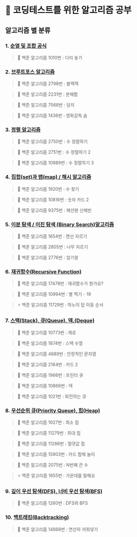 #  🎯 코딩테스트를 위한 알고리즘 공부

## 알고리즘 별 분류

### 1. [순열 및 조합 공식](https://gyurisinzorba.tistory.com/29?category=1032438)

> 📌 백준 알고리즘 1010번 : 다리 놓기



### 2. [브루트포스 알고리즘](https://gyurisinzorba.tistory.com/38?category=1032438)

> 📌 백준 알고리즘 2798번 : 블랙잭

> 📌 백준 알고리즘 2231번 : 분해합

> 📌 백준 알고리즘 7568번 : 덩치

> 📌 백준 알고리즘 1436번 : 영화감독 숌



### 3. [정렬 알고리즘](https://gyurisinzorba.tistory.com/45?category=1032438)

> 📌 백준 알고리즘 2750번 : 수 정렬하기

> 📌 백준 알고리즘 2751번 : 수 정렬하기 2

> 📌 백준 알고리즘 10989번 : 수 정렬하기 3



### 4. [집합(set)과 맵(map) / 해시 알고리즘](https://gyurisinzorba.tistory.com/50?category=1032438)

> 📌 백준 알고리즘 1920번 : 수 찾기

> 📌 백준 알고리즘 10816번 : 숫자 카드 2

> 📌 백준 알고리즘 9375번 : 패션왕 신해빈



### 5. [이분 탐색 / 이진 탐색 (Binary Search)알고리즘](https://gyurisinzorba.tistory.com/53?category=1032438)

> 📌 백준 알고리즘 1654번 : 랜선 자르기

> 📌 백준 알고리즘 2805번 : 나무 자르기

> 📌 백준 알고리즘 2776번 : 암기왕



### 6. [재귀함수(Recursive Function)](https://gyurisinzorba.tistory.com/62?category=1032438)

> 📌 백준 알고리즘 17478번 : 재귀함수가 뭔가요?

> 📌 백준 알고리즘 10994번 : 별 찍기 - 19

> ⭐️ 백준 알고리즘 11729번 : 하노이 탑 이동 순서



### 7. [스택(Stack), 큐(Queue), 덱,(Deque)](https://gyurisinzorba.tistory.com/78?category=1032438)

> 📌 백준 알고리즘 10773번 : 제로

> 📌 백준 알고리즘 1874번 : 스택 수열

> 📌 백준 알고리즘 4889번 : 안정적인 문자열

> 📌 백준 알고리즘 2164번 : 카드 2

> 📌 백준 알고리즘 1966번 : 프린터 큐

> 📌 백준 알고리즘 10866번 : 덱

> 📌 백준 알고리즘 1021번 : 회전하는 큐



### 8. [우선순위 큐(Priority Queue), 힙(Heap)](https://gyurisinzorba.tistory.com/101?category=1032438)

> 📌 백준 알고리즘 1927번 : 최소 힙

> 📌 백준 알고리즘 11279번 : 최대 힙

> 📌 백준 알고리즘 11286번 : 절댓값 힙

> 📌 백준 알고리즘 15903번 : 카드 합체 놀이

> 📌 백준 알고리즘 2075번 : N번째 큰 수

> ⭐️ 백준 알고리즘 1655번 : 가운데를 말해요



### 9. [깊이 우선 탐색(DFS), 너비 우선 탐색(BFS)](https://gyurisinzorba.tistory.com/103?category=1032438)

> 📌 백준 알고리즘 1260번 : DFS와 BFS



### 10. [백트레킹(Backtracking)](https://gyurisinzorba.tistory.com/m/108)

> 📌 백준 알고리즘 14888번 : 연산자 끼워넣기
